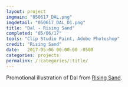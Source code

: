 ```yaml
---
layout: project
imgmain: "050617_DAL.png"
imgdetail: "050617_DAL_D1.png"
title: "Dal - Rising Sand"
completed: "05/06/17"
tools: "Clip Studio Paint, Adobe Photoshop"
credit: "Rising Sand"
date:   2017-05-06 00:00:00 -0500
categories: projects
permalink: /:categories/:title/
---
```

Promotional illustration of Dal from <a href="http://risingsand.glass/rsg003">Rising Sand</a>.